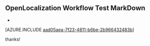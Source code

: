## OpenLocalization Workflow Test MarkDown
* 

[AZURE.INCLUDE [aad05aea-7f23-4811-b6be-2b966432483b](calleeMd1.md)]

 
thanks!